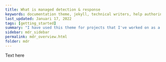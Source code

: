 ```yaml
---
title: What is managed detection & response
keywords: documentation theme, jekyll, technical writers, help authoring tools, hat replacements
last_updated: Januari 17, 2022
tags: [getting_started]
summary: "I have used this theme for projects that I've worked on as a professional technical writer."
sidebar: mdr_sidebar
permalink: mdr_overview.html
folder: mdr
---
```


Text here 
